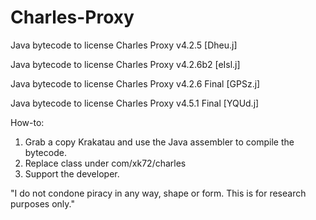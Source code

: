 # Charles-Proxy
Java bytecode to license Charles Proxy v4.2.5 [Dheu.j]

Java bytecode to license Charles Proxy v4.2.6b2 [eIsl.j]

Java bytecode to license Charles Proxy v4.2.6 Final [GPSz.j]

Java bytecode to license Charles Proxy v4.5.1 Final [YQUd.j]


How-to: 

1. Grab a copy Krakatau and use the Java assembler to compile the bytecode.
2. Replace class under com/xk72/charles
3. Support the developer.

"I do not condone piracy in any way, shape or form. This is for research purposes only."


